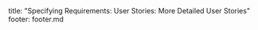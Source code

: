 <frontmatter>
title: "Specifying Requirements: User Stories: More Detailed User Stories"
footer: footer.md
</frontmatter>

<include src="navbar.md" boilerplate />

<include src="unit-inPage-asFlat.md" boilerplate />